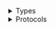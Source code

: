 <details>
<summary>Types</summary>

  - [AppConfigClient](/aws-sdk-swift/reference/0.x/AWSAppConfig/AppConfigClient)
  - [AppConfigClient.AppConfigClientConfiguration](/aws-sdk-swift/reference/0.x/AWSAppConfig/AppConfigClient.AppConfigClientConfiguration)
  - [AppConfigClientLogHandlerFactory](/aws-sdk-swift/reference/0.x/AWSAppConfig/AppConfigClientLogHandlerFactory)
  - [AppConfigClientTypes](/aws-sdk-swift/reference/0.x/AWSAppConfig/AppConfigClientTypes)

</details>

<details>
<summary>Protocols</summary>

  - [AppConfigClientProtocol](/aws-sdk-swift/reference/0.x/AWSAppConfig/AppConfigClientProtocol)

</details>
